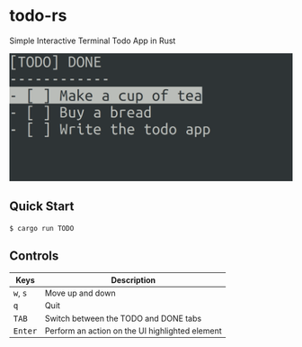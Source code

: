 # todo-rs

Simple Interactive Terminal Todo App in Rust

![thumbnail](thumbnail.png)

## Quick Start

```console
$ cargo run TODO
```

## Controls

|Keys|Description|
|---|---|
|<kbd>w</kbd>, <kbd>s</kbd>|Move up and down|
|<kbd>q</kbd>|Quit|
|<kbd>TAB</kbd>|Switch between the TODO and DONE tabs|
|<kbd>Enter</kbd>|Perform an action on the UI highlighted element|

